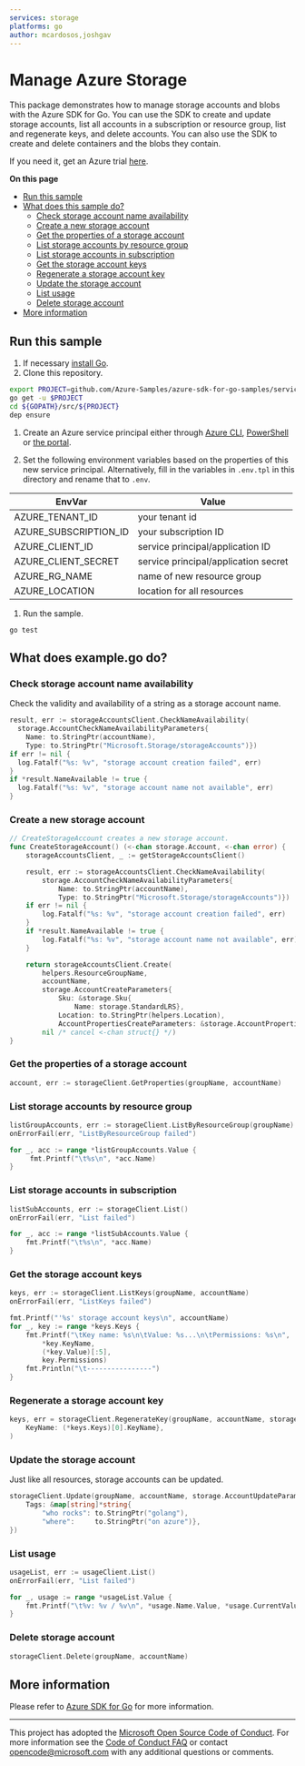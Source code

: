 ```yaml
---
services: storage
platforms: go
author: mcardosos,joshgav
---
```


# Manage Azure Storage

This package demonstrates how to manage storage accounts and blobs with the Azure SDK for Go. You can use the SDK to create and update storage accounts, list all accounts in a subscription or resource group, list and regenerate keys, and delete accounts. You can also use the SDK to create and delete containers and the blobs they contain.

If you need it, get an Azure trial [here](https://azure.microsoft.com/pricing/free-trial).

**On this page**

- [Run this sample](#run)
- [What does this sample do?](#sample)
    - [Check storage account name availability](#check)
    - [Create a new storage account](#createsa)
    - [Get the properties of a storage account](#get)
    - [List storage accounts by resource group](#listsarg)
    - [List storage accounts in subscription](#listsasyb)
    - [Get the storage account keys](#getkeys)
    - [Regenerate a storage account key](#regenkey)
    - [Update the storage account](#update)
    - [List usage](#listusage)
    - [Delete storage account](#delete)
- [More information](#info)

<a id="run"></a>

## Run this sample

1. If necessary [install Go](https://golang.org/dl/).
1. Clone this repository.

  ```bash
  export PROJECT=github.com/Azure-Samples/azure-sdk-for-go-samples/services/storage
  go get -u $PROJECT
  cd ${GOPATH}/src/${PROJECT}
  dep ensure
  ```
1. Create an Azure service principal either through
    [Azure CLI](https://azure.microsoft.com/documentation/articles/resource-group-authenticate-service-principal-cli/),
    [PowerShell](https://azure.microsoft.com/documentation/articles/resource-group-authenticate-service-principal/)
    or [the portal](https://azure.microsoft.com/documentation/articles/resource-group-create-service-principal-portal/).

1. Set the following environment variables based on the properties of this new service principal. Alternatively, fill in the variables in `.env.tpl` in this directory and rename that to `.env`.

  |EnvVar | Value|
  |-------|------|
  |AZURE_TENANT_ID|your tenant id|
  |AZURE_SUBSCRIPTION_ID|your subscription ID|
  |AZURE_CLIENT_ID|service principal/application ID|
  |AZURE_CLIENT_SECRET|service principal/application secret|
  |AZURE_RG_NAME|name of new resource group|
  |AZURE_LOCATION|location for all resources|

1. Run the sample.

```
go test
```

<a id="sample"></a>

## What does example.go do?

<a id="check"></a>

### Check storage account name availability

Check the validity and availability of a string as a storage account name.

```go
result, err := storageAccountsClient.CheckNameAvailability(
  storage.AccountCheckNameAvailabilityParameters{
    Name: to.StringPtr(accountName),
    Type: to.StringPtr("Microsoft.Storage/storageAccounts")})
if err != nil {
  log.Fatalf("%s: %v", "storage account creation failed", err)
}
if *result.NameAvailable != true {
  log.Fatalf("%s: %v", "storage account name not available", err)
}
```

<a id="createsa"></a>

### Create a new storage account

```go
// CreateStorageAccount creates a new storage account.
func CreateStorageAccount() (<-chan storage.Account, <-chan error) {
	storageAccountsClient, _ := getStorageAccountsClient()

	result, err := storageAccountsClient.CheckNameAvailability(
		storage.AccountCheckNameAvailabilityParameters{
			Name: to.StringPtr(accountName),
			Type: to.StringPtr("Microsoft.Storage/storageAccounts")})
	if err != nil {
		log.Fatalf("%s: %v", "storage account creation failed", err)
	}
	if *result.NameAvailable != true {
		log.Fatalf("%s: %v", "storage account name not available", err)
	}

	return storageAccountsClient.Create(
		helpers.ResourceGroupName,
		accountName,
		storage.AccountCreateParameters{
			Sku: &storage.Sku{
				Name: storage.StandardLRS},
			Location: to.StringPtr(helpers.Location),
			AccountPropertiesCreateParameters: &storage.AccountPropertiesCreateParameters{}},
		nil /* cancel <-chan struct{} */)
}
```

<a id="get"></a>

### Get the properties of a storage account

```go
account, err := storageClient.GetProperties(groupName, accountName)
```

<a id="listsarg"></a>

### List storage accounts by resource group

```go
listGroupAccounts, err := storageClient.ListByResourceGroup(groupName)
onErrorFail(err, "ListByResourceGroup failed")

for _, acc := range *listGroupAccounts.Value {
     fmt.Printf("\t%s\n", *acc.Name)
}
```

<a id="listsasub"></a>

### List storage accounts in subscription

```go
listSubAccounts, err := storageClient.List()
onErrorFail(err, "List failed")

for _, acc := range *listSubAccounts.Value {
    fmt.Printf("\t%s\n", *acc.Name)
}
```

<a id="getkeys"></a>

### Get the storage account keys

```go
keys, err := storageClient.ListKeys(groupName, accountName)
onErrorFail(err, "ListKeys failed")

fmt.Printf("'%s' storage account keys\n", accountName)
for _, key := range *keys.Keys {
    fmt.Printf("\tKey name: %s\n\tValue: %s...\n\tPermissions: %s\n",
        *key.KeyName,
        (*key.Value)[:5],
        key.Permissions)
    fmt.Println("\t----------------")
}
```

<a id="regenkey"></a>

### Regenerate a storage account key

```go
keys, err = storageClient.RegenerateKey(groupName, accountName, storage.AccountRegenerateKeyParameters{
    KeyName: (*keys.Keys)[0].KeyName},
)
```

<a id="update"></a>

### Update the storage account

Just like all resources, storage accounts can be updated.

```go
storageClient.Update(groupName, accountName, storage.AccountUpdateParameters{
    Tags: &map[string]*string{
        "who rocks": to.StringPtr("golang"),
        "where":     to.StringPtr("on azure")},
})
```

<a id="listusage"></a>

### List usage

```go
usageList, err := usageClient.List()
onErrorFail(err, "List failed")

for _, usage := range *usageList.Value {
    fmt.Printf("\t%v: %v / %v\n", *usage.Name.Value, *usage.CurrentValue, *usage.Limit)
}
```

<a id="delete"></a>

### Delete storage account

```go
storageClient.Delete(groupName, accountName)
```

<a id="info"></a>

## More information

Please refer to [Azure SDK for Go](https://github.com/Azure/azure-sdk-for-go) for more information.
***

This project has adopted the [Microsoft Open Source Code of Conduct](https://opensource.microsoft.com/codeofconduct/). For more information see the [Code of Conduct FAQ](https://opensource.microsoft.com/codeofconduct/faq/) or contact [opencode@microsoft.com](mailto:opencode@microsoft.com) with any additional questions or comments.